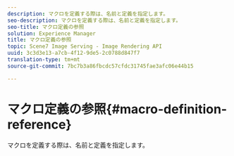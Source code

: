 ```yaml
---
description: マクロを定義する際は、名前と定義を指定します。
seo-description: マクロを定義する際は、名前と定義を指定します。
seo-title: マクロ定義の参照
solution: Experience Manager
title: マクロ定義の参照
topic: Scene7 Image Serving - Image Rendering API
uuid: 3c3d3e13-a7cb-4f12-9de5-2c0788d847f7
translation-type: tm+mt
source-git-commit: 7bc7b3a86fbcdc57cfdc31745fae3afc06e44b15

---
```



# マクロ定義の参照{#macro-definition-reference}

マクロを定義する際は、名前と定義を指定します。

